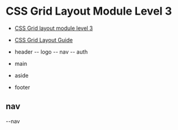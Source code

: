 # CSS Grid Layout Module Level 3

- [CSS Grid layout module level 3](https://www.w3.org/TR/css-grid-3)
- [CSS Grid Layout Guide](https://css-tricks.com/snippets/css/complete-guide-grid/)

- header
  -- logo
  -- nav
  -- auth
- main
- aside
- footer

## nav

--nav

